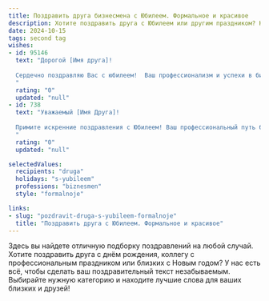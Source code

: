 ```yaml
---
title: Поздравить друга бизнесмена с Юбилеем. Формальное и красивое
description: Хотите поздравить друга с Юбилеем или другим праздником? Наш ИИ создаст незабываемое поздравление, а вы обязательно выделитесь среди других.  
date: 2024-10-15
tags: second tag
wishes:
- id: 95146
  text: "Дорогой [Имя друга]!
  
  Сердечно поздравляю Вас с юбилеем!  Ваш профессионализм и успехи в бизнесе вызывают глубокое уважение. Желаю Вам дальнейшего процветания, новых свершений и реализации всех Ваших амбициозных планов. Пусть удача сопутствует Вам во всех начинаниях, а здоровье и благополучие будут неизменными спутниками Вашей жизни. С юбилеем!
  "
  rating: "0"
  updated: "null"
- id: 738
  text: "Уважаемый [Имя Друга]!
  
  Примите искренние поздравления с Юбилеем! Ваш профессиональный путь бизнесмена – пример целеустремленности, стратегического мышления и умения принимать верные решения. Желаем Вам неиссякаемой энергии, новых свершений и процветания в Вашем деле. Пусть каждый день будет наполнен успехом, а удача сопутствует всем Вашим начинаниям!
  "
  rating: "0"
  updated: "null"

selectedValues:
  recipients: "druga"
  holidays: "s-yubileem"
  professions: "biznesmen"
  style: "formalnoje"

links:
- slug: "pozdravit-druga-s-yubileem-formalnoje"
  title: "Поздравить друга с Юбилеем. Формальное и красивое"
---
```


Здесь вы найдете отличную подборку поздравлений на любой случай.
Хотите поздравить друга с днём рождения, коллегу с профессиональным праздником или близких с Новым годом? У нас есть всё, чтобы сделать ваш поздравительный текст незабываемым. Выбирайте нужную категорию и находите лучшие слова для ваших близких и друзей!
